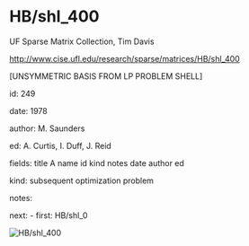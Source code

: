 # HB/shl_400

 UF Sparse Matrix Collection, Tim Davis

 http://www.cise.ufl.edu/research/sparse/matrices/HB/shl_400

 [UNSYMMETRIC BASIS FROM LP PROBLEM SHELL]

 id: 249

 date: 1978

 author: M. Saunders

 ed: A. Curtis, I. Duff, J. Reid

 fields: title A name id kind notes date author ed

 kind: subsequent optimization problem

 notes:

 next: - first: HB/shl_0

![HB/shl_400](http://www2.research.att.com/~yifanhu/GALLERY/GRAPHS/GIF_SMALL/HB@shl_400.gif)